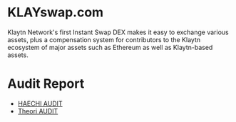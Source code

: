 # KLAYswap.com

Klaytn Network's first Instant Swap DEX makes it easy to exchange various assets, plus a compensation system for contributors to the Klaytn ecosystem of major assets such as Ethereum as well as Klaytn-based assets.

# Audit Report

* [HAECHI AUDIT](./audit/Smart_Contract_Audit_Report_KlaySwap_ver_2.0.pdf)
* [Theori AUDIT](./audit/(Theori)_Ozys-KLAYswap_Final_Report-2021_10_07.pdf)